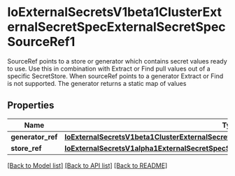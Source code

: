 # IoExternalSecretsV1beta1ClusterExternalSecretSpecExternalSecretSpecSourceRef1

SourceRef points to a store or generator which contains secret values ready to use. Use this in combination with Extract or Find pull values out of a specific SecretStore. When sourceRef points to a generator Extract or Find is not supported. The generator returns a static map of values
## Properties
Name | Type | Description | Notes
------------ | ------------- | ------------- | -------------
**generator_ref** | [**IoExternalSecretsV1beta1ClusterExternalSecretSpecExternalSecretSpecSourceRefGeneratorRef**](IoExternalSecretsV1beta1ClusterExternalSecretSpecExternalSecretSpecSourceRefGeneratorRef.md) |  | [optional] 
**store_ref** | [**IoExternalSecretsV1alpha1ExternalSecretSpecSecretStoreRef**](IoExternalSecretsV1alpha1ExternalSecretSpecSecretStoreRef.md) |  | [optional] 

[[Back to Model list]](../README.md#documentation-for-models) [[Back to API list]](../README.md#documentation-for-api-endpoints) [[Back to README]](../README.md)


